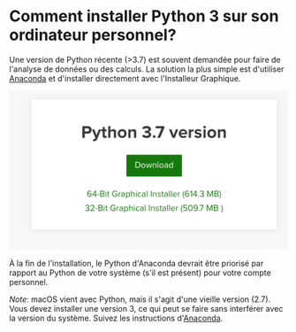 # Comment installer Python 3 sur son ordinateur personnel?

Une version de Python récente (>3.7) est souvent demandée pour faire de l'analyse de données ou des calculs. La solution la plus simple est d'utiliser [Anaconda](https://www.anaconda.com/distribution/#download-section) et d'installer directement avec l'Installeur Graphique.

![image-20190220093633230](assets/image-20190220093633230.png)



À la fin de l'installation, le Python d'Anaconda devrait être priorisé par rapport au Python de votre système (s'il est présent) pour votre compte personnel.

*Note*: macOS vient avec Python, mais il s'agit d'une vieille version (2.7).  Vous devez installer une version 3, ce qui peut se faire sans interférer avec la version du système. Suivez les instructions d'[Anaconda](https://www.anaconda.com/distribution/#download-section).





